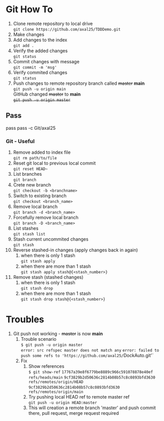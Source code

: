 # Git How To

1. Clone remote repository to local drive  
   `git clone https://github.com/axal25/TDDDemo.git`
2. Make changes
3. Add changes to the index  
   `git add .`
4. Verify the added changes  
   `git status`
5. Commit changes with message  
   `git commit -m 'msg'`
6. Verify commited changes  
   `git status`
7. Push changes to remote repository branch called ~~master~~ **main**  
   `git push -u origin main`  
   GitHub changed ~~master~~ to **main**  
   ~~`git push -u origin master`~~

## Pass

pass pass -c Git/axal25

### Git - Useful

1. Remove added to index file  
   `git rm path/to/file`
1. Reset git local to previous local commit  
   `git reset HEAD~`
1. List branches  
   `git branch`
1. Crete new branch  
   `git checkout -b <branchname>`
1. Switch to existing branch  
   `git checkout <branch_name>`
1. Remove local branch  
   `git branch -d <branch_name>`
1. Forcefully remove local branch  
   `git branch -D <branch_name>`
1. List stashes  
   `git stash list`
1. Stash current uncommited changes  
   `git stash`
1. Reverse stashed-in changes (apply changes back in again)
    1. when there is only 1 stash  
       `git stash apply`
    1. when there are more than 1 stash  
       `git stash apply stash@{<stash_number>}`
1. Remove stash (stashed changes)
    1. when there is only 1 stash  
       `git stash drop`
    1. when there are more than 1 stash  
       `git stash drop stash@{<stash_number>}`

# Troubles

1. Git push not working - ~~master~~ is now **main**
    1. Trouble scenario  
       `$ git push -u origin master`  
       `error: src refspec master does not match any`
       `error: failed to push some refs to 'https://github.com/axal25/`DockAuto.git'`
    1. Fix
        1. Show references  
           `$ git show-ref`
           `17767a39e8f6779be8889c966c591078878e40ef refs/heads/main`
           `9cf3829b2d50636c2814b08b57c8c0893bfd3630 refs/remotes/origin/HEAD`
           `9cf3829b2d50636c2814b08b57c8c0893bfd3630 refs/remotes/origin/main`
        1. Try pushing local HEAD ref to remote master ref  
           `git push -u origin HEAD:master`
        1. This will creation a remote branch 'master' and push commit there, pull request, merge request required


